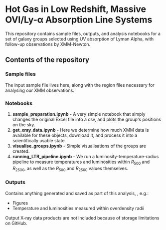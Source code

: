 # Hot Gas in Low Redshift, Massive OVI/Ly-α Absorption Line Systems

This repository contains sample files, outputs, and analysis notebooks for a set of galaxy groups selected using UV absorption of Lyman Alpha, with follow-up observations by XMM-Newton.

## Contents of the repository

### Sample files
The input sample file lives here, along with the region files necessary for analysing our XMM observations.

### Notebooks
1. **sample_preparation.ipynb** - A very simple notebook that simply changes the original Excel file into a csv, and plots the group's positions on the sky.
2. **get_xray_data.ipynb** - Here we determine how much XMM data is available for these objects, download it, and process it into a scientifically usable state.
3. **visualise_groups.ipynb** - Simple visualisations of the groups are created.
4. **running_LTR_pipeline.ipynb** - We run a luminosity-temperature-radius pipeline to measure temperatures and luminosities within $R_{500}$ and $R_{2500}$, as well as the $R_{500}$ and $R_{2500}$ values themselves.

### Outputs
Contains anything generated and saved as part of this analysis, , e.g.:
* Figures
* Temperature and luminosities measured within overdensity radii

Output X-ray data products are not included because of storage limitations on GitHub.